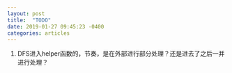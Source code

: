 ```yaml
---
layout: post
title:  "TODO"
date: 2019-01-27 09:45:23 -0400
categories: articles
---
```

1. DFS进入helper函数的，节奏，是在外部进行部分处理？还是进去了之后一并进行处理？